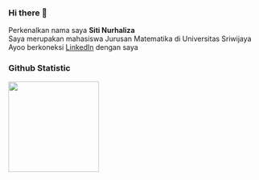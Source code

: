 ### Hi there 👋
Perkenalkan nama saya **Siti Nurhaliza** <br>
Saya merupakan mahasiswa Jurusan Matematika di Universitas Sriwijaya <br>
Ayoo berkoneksi [LinkedIn](https://www.linkedin.com/in/sitilizla/) dengan saya 

### Github Statistic
<p align="left">
<a href="https://github.com/lizasizas">
  <img height="180em" src="https://github-readme-stats-eight-theta.vercel.app/api/top-langs/?username=lizasizas&layout=compact&theme=algolia"/>
</a>
</p>
<!--
**lizasizas/lizasizas** is a ✨ _special_ ✨ repository because its `README.md` (this file) appears on your GitHub profile.

Here are some ideas to get you started:

- 🔭 I’m currently working on ...
- 🌱 I’m currently learning ...
- 👯 I’m looking to collaborate on ...
- 🤔 I’m looking for help with ...
- 💬 Ask me about ...
- 📫 How to reach me: ...
- 😄 Pronouns: ...
- ⚡ Fun fact: ...
-->
